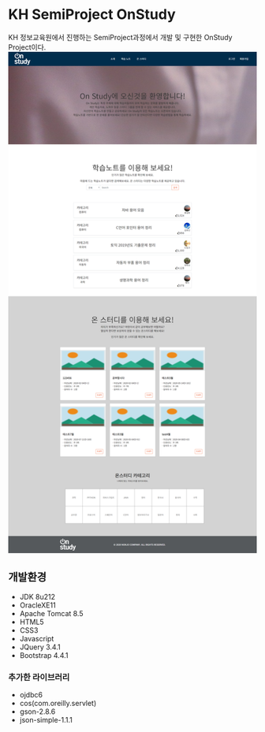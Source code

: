 KH SemiProject OnStudy
======================
KH 정보교육원에서 진행하는 SemiProject과정에서 개발 및 구현한 OnStudy Project이다.
![Alt text](/WebContent/images/onstudy_main.png)

## 개발환경
* JDK 8u212
* OracleXE11
* Apache Tomcat 8.5
* HTML5
* CSS3
* Javascript
* JQuery 3.4.1
* Bootstrap 4.4.1

### 추가한 라이브러리
* ojdbc6
* cos(com.oreilly.servlet)
* gson-2.8.6
* json-simple-1.1.1
